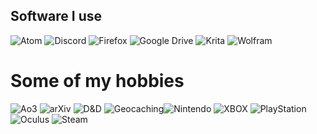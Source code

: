 ## Software I use
![Atom](https://img.shields.io/badge/-Atom-8FCF85?style=for-the-badge&logo=atom&logoColor=white) ![Discord](https://img.shields.io/badge/-Discord-717AF6?style=for-the-badge&logo=discord&logoColor=white) ![Firefox](https://img.shields.io/badge/-Firefox-FF7E34?style=for-the-badge&logo=discord&logoColor=white) ![Google Drive](https://img.shields.io/badge/-Drive-FFD04B?style=for-the-badge&logo=googledrive&logoColor=white) ![Krita](https://img.shields.io/badge/-Krita-FE5DFC?style=for-the-badge&logo=krita&logoColor=white) ![Wolfram](https://img.shields.io/badge/-Wolfram-dd1100?style=for-the-badge&logo=wolfram&logoColor=white)

# Some of my hobbies
![Ao3](https://img.shields.io/badge/-Ao3-aa0033?style=for-the-badge&logo=archiveofourown&logoColor=white) ![arXiv](https://img.shields.io/badge/-arXiv-B31B1B?style=for-the-badge&logo=arxiv&logoColor=white) ![D&D](https://img.shields.io/badge/-DnD-DF0000?style=for-the-badge&logo=dungeonsanddragons&logoColor=white) ![Geocaching](https://img.shields.io/badge/-Geocaching-02874D?style=for-the-badge&logo=geocaching&logoColor=white)![Nintendo](https://img.shields.io/badge/-Nintendo-e60012?style=for-the-badge&logo=nintendo&logoColor=white) ![XBOX](https://img.shields.io/badge/-XBOX-107c10?style=for-the-badge&logo=xbox&logoColor=white) ![PlayStation](https://img.shields.io/badge/-PlayStation-003087?style=for-the-badge&logo=playstation&logoColor=white) ![Oculus](https://img.shields.io/badge/-Oculus-000000?style=for-the-badge&logo=oculus&logoColor=white) ![Steam](https://img.shields.io/badge/-Steam-241F21?style=for-the-badge&logo=steam&logoColor=white)
